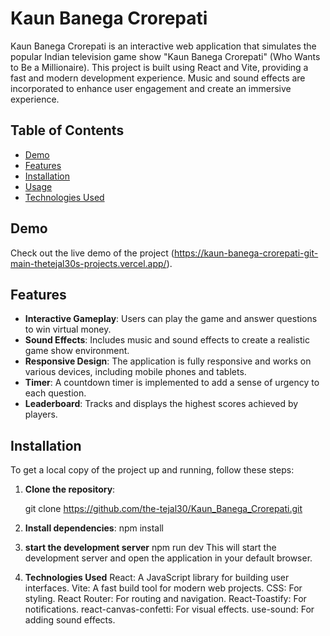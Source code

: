 # Kaun Banega Crorepati

Kaun Banega Crorepati is an interactive web application that simulates the popular Indian television game show "Kaun Banega Crorepati" (Who Wants to Be a Millionaire). This project is built using React and Vite, providing a fast and modern development experience. Music and sound effects are incorporated to enhance user engagement and create an immersive experience.

## Table of Contents

- [Demo](#demo)
- [Features](#features)
- [Installation](#installation)
- [Usage](#usage)
- [Technologies Used](#technologies-used)


## Demo

Check out the live demo of the project (https://kaun-banega-crorepati-git-main-thetejal30s-projects.vercel.app/).

## Features

- **Interactive Gameplay**: Users can play the game and answer questions to win virtual money.
- **Sound Effects**: Includes music and sound effects to create a realistic game show environment.
- **Responsive Design**: The application is fully responsive and works on various devices, including mobile phones and tablets.
- **Timer**: A countdown timer is implemented to add a sense of urgency to each question.
- **Leaderboard**: Tracks and displays the highest scores achieved by players.

## Installation

To get a local copy of the project up and running, follow these steps:

1. **Clone the repository**:

   git clone https://github.com/the-tejal30/Kaun_Banega_Crorepati.git

2. **Install dependencies**:
   npm install

3. **start the development server**
    npm run dev
This will start the development server and open the application in your default browser.

4. **Technologies Used**
React: A JavaScript library for building user interfaces.
Vite: A fast build tool for modern web projects.
CSS: For styling.
React Router: For routing and navigation.
React-Toastify: For notifications.
react-canvas-confetti: For visual effects.
use-sound: For adding sound effects.


